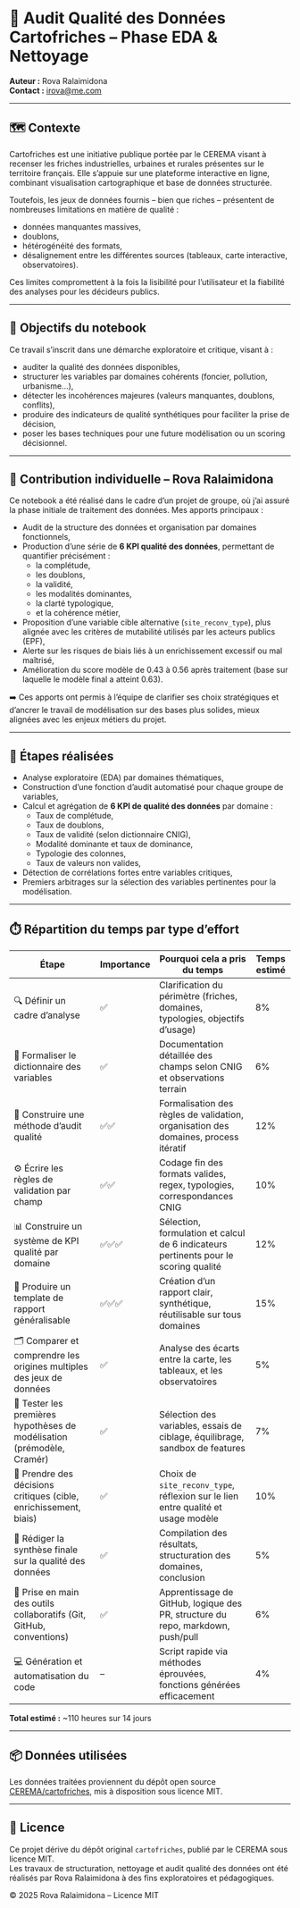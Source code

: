 # 🧹 Audit Qualité des Données Cartofriches – Phase EDA & Nettoyage

**Auteur :** Rova Ralaimidona  
**Contact :** irova@me.com  

---

## 🗺️ Contexte

Cartofriches est une initiative publique portée par le CEREMA visant à recenser les friches industrielles, urbaines et rurales présentes sur le territoire français. Elle s’appuie sur une plateforme interactive en ligne, combinant visualisation cartographique et base de données structurée.

Toutefois, les jeux de données fournis – bien que riches – présentent de nombreuses limitations en matière de qualité :
- données manquantes massives,
- doublons,
- hétérogénéité des formats,
- désalignement entre les différentes sources (tableaux, carte interactive, observatoires).

Ces limites compromettent à la fois la lisibilité pour l’utilisateur et la fiabilité des analyses pour les décideurs publics.

---

## 🎯 Objectifs du notebook

Ce travail s’inscrit dans une démarche exploratoire et critique, visant à :
- auditer la qualité des données disponibles,
- structurer les variables par domaines cohérents (foncier, pollution, urbanisme...),
- détecter les incohérences majeures (valeurs manquantes, doublons, conflits),
- produire des indicateurs de qualité synthétiques pour faciliter la prise de décision,
- poser les bases techniques pour une future modélisation ou un scoring décisionnel.

---

## 🧠 Contribution individuelle – Rova Ralaimidona

Ce notebook a été réalisé dans le cadre d’un projet de groupe, où j’ai assuré la phase initiale de traitement des données. Mes apports principaux :

- Audit de la structure des données et organisation par domaines fonctionnels,
- Production d’une série de **6 KPI qualité des données**, permettant de quantifier précisément :
  - la complétude,
  - les doublons,
  - la validité,
  - les modalités dominantes,
  - la clarté typologique,
  - et la cohérence métier,
- Proposition d’une variable cible alternative (`site_reconv_type`), plus alignée avec les critères de mutabilité utilisés par les acteurs publics (EPF),
- Alerte sur les risques de biais liés à un enrichissement excessif ou mal maîtrisé,
- Amélioration du score modèle de 0.43 à 0.56 après traitement (base sur laquelle le modèle final a atteint 0.63).

➡️ Ces apports ont permis à l’équipe de clarifier ses choix stratégiques et d’ancrer le travail de modélisation sur des bases plus solides, mieux alignées avec les enjeux métiers du projet.

---

## 🔧 Étapes réalisées

- Analyse exploratoire (EDA) par domaines thématiques,
- Construction d’une fonction d’audit automatisé pour chaque groupe de variables,
- Calcul et agrégation de **6 KPI de qualité des données** par domaine :
  - Taux de complétude,
  - Taux de doublons,
  - Taux de validité (selon dictionnaire CNIG),
  - Modalité dominante et taux de dominance,
  - Typologie des colonnes,
  - Taux de valeurs non valides,
- Détection de corrélations fortes entre variables critiques,
- Premiers arbitrages sur la sélection des variables pertinentes pour la modélisation.

---

## ⏱️ Répartition du temps par type d’effort

| Étape                                                                  | Importance | Pourquoi cela a pris du temps                                                         | Temps estimé |
|------------------------------------------------------------------------|------------|----------------------------------------------------------------------------------------|--------------|
| 🔍 Définir un cadre d’analyse                                          | ✅          | Clarification du périmètre (friches, domaines, typologies, objectifs d’usage)         | 8%           |
| 📖 Formaliser le dictionnaire des variables                            | ✅          | Documentation détaillée des champs selon CNIG et observations terrain                 | 6%           |
| 🧠 Construire une méthode d’audit qualité                              | ✅✅         | Formalisation des règles de validation, organisation des domaines, process itératif   | 12%          |
| ⚙️ Écrire les règles de validation par champ                           | ✅✅         | Codage fin des formats valides, regex, typologies, correspondances CNIG               | 10%          |
| 📊 Construire un système de KPI qualité par domaine                    | ✅✅✅       | Sélection, formulation et calcul de 6 indicateurs pertinents pour le scoring qualité  | 12%          |
| 🧰 Produire un template de rapport généralisable                       | ✅✅✅       | Création d’un rapport clair, synthétique, réutilisable sur tous domaines              | 15%          |
| 🗂️ Comparer et comprendre les origines multiples des jeux de données  | ✅          | Analyse des écarts entre la carte, les tableaux, et les observatoires                 | 5%           |
| 🧪 Tester les premières hypothèses de modélisation (prémodèle, Cramér) | ✅          | Sélection des variables, essais de ciblage, équilibrage, sandbox de features          | 7%           |
| 🤔 Prendre des décisions critiques (cible, enrichissement, biais)      | ✅          | Choix de `site_reconv_type`, réflexion sur le lien entre qualité et usage modèle      | 10%          |
| 🧾 Rédiger la synthèse finale sur la qualité des données               | ✅          | Compilation des résultats, structuration des domaines, conclusion                     | 5%           |
| 🔧 Prise en main des outils collaboratifs (Git, GitHub, conventions)   | ✅          | Apprentissage de GitHub, logique des PR, structure du repo, markdown, push/pull       | 6%           |
| 💻 Génération et automatisation du code                                | –          | Script rapide via méthodes éprouvées, fonctions générées efficacement                 | 4%           |

**Total estimé :** ~110 heures sur 14 jours

---

## 📦 Données utilisées

Les données traitées proviennent du dépôt open source [CEREMA/cartofriches](https://github.com/CEREMA/cartofriches), mis à disposition sous licence MIT.

---

## 📝 Licence

Ce projet dérive du dépôt original `cartofriches`, publié par le CEREMA sous licence MIT.  
Les travaux de structuration, nettoyage et audit qualité des données ont été réalisés par Rova Ralaimidona à des fins exploratoires et pédagogiques.

© 2025 Rova Ralaimidona – Licence MIT

